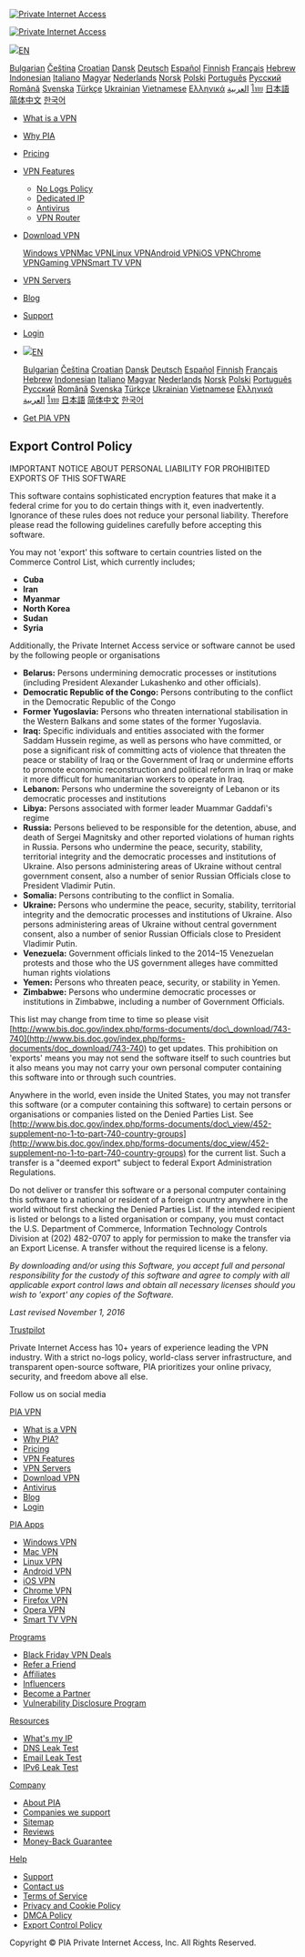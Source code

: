 [![Private Internet Access](https://assets-cms.privateinternetaccess.com/img/frontend/pia_menu_logo_light.svg?v=13305)](https://www.privateinternetaccess.com/)

[![Private Internet Access](https://assets-cms.privateinternetaccess.com/img/frontend/pia_menu_logo_light.svg?v=13305)](https://www.privateinternetaccess.com/)

 [![](https://assets-cms.privateinternetaccess.com/img/frontend/open_globe.svg?v=13305)EN](https://www.privateinternetaccess.com/export-control-policy)

[Bulgarian](https://www.privateinternetaccess.com/bg/export-control-policy) [Čeština](https://www.privateinternetaccess.com/cs/export-control-policy) [Croatian](https://www.privateinternetaccess.com/hr/export-control-policy) [Dansk](https://www.privateinternetaccess.com/da/export-control-policy) [Deutsch](https://www.privateinternetaccess.com/de/export-control-policy) [Español](https://www.privateinternetaccess.com/es/export-control-policy) [Finnish](https://www.privateinternetaccess.com/fi/export-control-policy) [Français](https://www.privateinternetaccess.com/fr/export-control-policy) [Hebrew](https://www.privateinternetaccess.com/he/export-control-policy) [Indonesian](https://www.privateinternetaccess.com/id/export-control-policy) [Italiano](https://www.privateinternetaccess.com/it/export-control-policy) [Magyar](https://www.privateinternetaccess.com/hu/export-control-policy) [Nederlands](https://www.privateinternetaccess.com/nl/export-control-policy) [Norsk](https://www.privateinternetaccess.com/nb/export-control-policy) [Polski](https://www.privateinternetaccess.com/pl/export-control-policy) [Português](https://www.privateinternetaccess.com/pt/export-control-policy) [Pусский](https://www.privateinternetaccess.com/ru/export-control-policy) [Română](https://www.privateinternetaccess.com/ro/export-control-policy) [Svenska](https://www.privateinternetaccess.com/sv/export-control-policy) [Türkçe](https://www.privateinternetaccess.com/tr/export-control-policy) [Ukrainian](https://www.privateinternetaccess.com/uk/export-control-policy) [Vietnamese](https://www.privateinternetaccess.com/vi/export-control-policy) [Ελληνικά](https://www.privateinternetaccess.com/el/export-control-policy) [العربية](https://www.privateinternetaccess.com/ar/export-control-policy) [ไทย](https://www.privateinternetaccess.com/th/export-control-policy) [日本語](https://www.privateinternetaccess.com/ja/export-control-policy) [简体中文](https://www.privateinternetaccess.com/zh/export-control-policy) [한국어](https://www.privateinternetaccess.com/ko/export-control-policy)

* [What is a VPN](https://www.privateinternetaccess.com/what-is-vpn)
* [Why PIA](https://www.privateinternetaccess.com/why-pia)
* [Pricing](https://www.privateinternetaccess.com/buy-vpn-online)
* [VPN Features](https://www.privateinternetaccess.com/vpn-features)
    * [No Logs Policy](https://www.privateinternetaccess.com/vpn-features/no-logs-vpn)
    * [Dedicated IP](https://www.privateinternetaccess.com/vpn-features/dedicated-ip-vpn)
    * [Antivirus](https://www.privateinternetaccess.com/antivirus)
    * [VPN Router](https://www.privateinternetaccess.com/vpn-features/router-vpn)
* [Download VPN](https://www.privateinternetaccess.com/download)
    
    [Windows VPN](https://www.privateinternetaccess.com/download/windows-vpn)[Mac VPN](https://www.privateinternetaccess.com/download/mac-vpn)[Linux VPN](https://www.privateinternetaccess.com/download/linux-vpn)[Android VPN](https://www.privateinternetaccess.com/download/android-vpn-app)[iOS VPN](https://www.privateinternetaccess.com/download/ios-vpn)[Chrome VPN](https://www.privateinternetaccess.com/download/chrome-vpn)[Gaming VPN](https://www.privateinternetaccess.com/gaming-vpn)[Smart TV VPN](https://www.privateinternetaccess.com/smart-tvs)
    
* [VPN Servers](https://www.privateinternetaccess.com/vpn-server)
* [Blog](https://www.privateinternetaccess.com/blog/)
* [Support](https://helpdesk.privateinternetaccess.com/)

* [Login](https://www.privateinternetaccess.com/account/client-sign-in)
*  [![](https://assets-cms.privateinternetaccess.com/img/frontend/open_globe.svg?v=13305)EN](https://www.privateinternetaccess.com/export-control-policy)
    
    [Bulgarian](https://www.privateinternetaccess.com/bg/export-control-policy) [Čeština](https://www.privateinternetaccess.com/cs/export-control-policy) [Croatian](https://www.privateinternetaccess.com/hr/export-control-policy) [Dansk](https://www.privateinternetaccess.com/da/export-control-policy) [Deutsch](https://www.privateinternetaccess.com/de/export-control-policy) [Español](https://www.privateinternetaccess.com/es/export-control-policy) [Finnish](https://www.privateinternetaccess.com/fi/export-control-policy) [Français](https://www.privateinternetaccess.com/fr/export-control-policy) [Hebrew](https://www.privateinternetaccess.com/he/export-control-policy) [Indonesian](https://www.privateinternetaccess.com/id/export-control-policy) [Italiano](https://www.privateinternetaccess.com/it/export-control-policy) [Magyar](https://www.privateinternetaccess.com/hu/export-control-policy) [Nederlands](https://www.privateinternetaccess.com/nl/export-control-policy) [Norsk](https://www.privateinternetaccess.com/nb/export-control-policy) [Polski](https://www.privateinternetaccess.com/pl/export-control-policy) [Português](https://www.privateinternetaccess.com/pt/export-control-policy) [Pусский](https://www.privateinternetaccess.com/ru/export-control-policy) [Română](https://www.privateinternetaccess.com/ro/export-control-policy) [Svenska](https://www.privateinternetaccess.com/sv/export-control-policy) [Türkçe](https://www.privateinternetaccess.com/tr/export-control-policy) [Ukrainian](https://www.privateinternetaccess.com/uk/export-control-policy) [Vietnamese](https://www.privateinternetaccess.com/vi/export-control-policy) [Ελληνικά](https://www.privateinternetaccess.com/el/export-control-policy) [العربية](https://www.privateinternetaccess.com/ar/export-control-policy) [ไทย](https://www.privateinternetaccess.com/th/export-control-policy) [日本語](https://www.privateinternetaccess.com/ja/export-control-policy) [简体中文](https://www.privateinternetaccess.com/zh/export-control-policy) [한국어](https://www.privateinternetaccess.com/ko/export-control-policy)
    
* [Get PIA VPN](https://www.privateinternetaccess.com/buy-vpn-online)

Export Control Policy
---------------------

IMPORTANT NOTICE ABOUT PERSONAL LIABILITY FOR PROHIBITED EXPORTS OF THIS SOFTWARE

This software contains sophisticated encryption features that make it a federal crime for you to do certain things with it, even inadvertently. Ignorance of these rules does not reduce your personal liability. Therefore please read the following guidelines carefully before accepting this software.

You may not 'export' this software to certain countries listed on the Commerce Control List, which currently includes;

* **Cuba**
* **Iran**
* **Myanmar**
* **North Korea**
* **Sudan**
* **Syria**

Additionally, the Private Internet Access service or software cannot be used by the following people or organisations

* **Belarus:** Persons undermining democratic processes or institutions (including President Alexander Lukashenko and other officials).
* **Democratic Republic of the Congo:** Persons contributing to the conflict in the Democratic Republic of the Congo
* **Former Yugoslavia:** Persons who threaten international stabilisation in the Western Balkans and some states of the former Yugoslavia.
* **Iraq:** Specific individuals and entities associated with the former Saddam Hussein regime, as well as persons who have committed, or pose a significant risk of committing acts of violence that threaten the peace or stability of Iraq or the Government of Iraq or undermine efforts to promote economic reconstruction and political reform in Iraq or make it more difficult for humanitarian workers to operate in Iraq.
* **Lebanon:** Persons who undermine the sovereignty of Lebanon or its democratic processes and institutions
* **Libya:** Persons associated with former leader Muammar Gaddafi's regime
* **Russia:** Persons believed to be responsible for the detention, abuse, and death of Sergei Magnitsky and other reported violations of human rights in Russia. Persons who undermine the peace, security, stability, territorial integrity and the democratic processes and institutions of Ukraine. Also persons administering areas of Ukraine without central government consent, also a number of senior Russian Officials close to President Vladimir Putin.
* **Somalia:** Persons contributing to the conflict in Somalia.
* **Ukraine:** Persons who undermine the peace, security, stability, territorial integrity and the democratic processes and institutions of Ukraine. Also persons administering areas of Ukraine without central government consent, also a number of senior Russian Officials close to President Vladimir Putin.
* **Venezuela:** Government officials linked to the 2014–15 Venezuelan protests and those who the US government alleges have committed human rights violations
* **Yemen:** Persons who threaten peace, security, or stability in Yemen.
* **Zimbabwe:** Persons who undermine democratic processes or institutions in Zimbabwe, including a number of Government Officials.

This list may change from time to time so please visit [http://www.bis.doc.gov/index.php/forms-documents/doc\_download/743-740](http://www.bis.doc.gov/index.php/forms-documents/doc_download/743-740) to get updates. This prohibition on 'exports' means you may not send the software itself to such countries but it also means you may not carry your own personal computer containing this software into or through such countries.

Anywhere in the world, even inside the United States, you may not transfer this software (or a computer containing this software) to certain persons or organisations or companies listed on the Denied Parties List. See [http://www.bis.doc.gov/index.php/forms-documents/doc\_view/452-supplement-no-1-to-part-740-country-groups](http://www.bis.doc.gov/index.php/forms-documents/doc_view/452-supplement-no-1-to-part-740-country-groups) for the current list. Such a transfer is a "deemed export" subject to federal Export Administration Regulations.

Do not deliver or transfer this software or a personal computer containing this software to a national or resident of a foreign country anywhere in the world without first checking the Denied Parties List. If the intended recipient is listed or belongs to a listed organisation or company, you must contact the U.S. Department of Commerce, Information Technology Controls Division at (202) 482-0707 to apply for permission to make the transfer via an Export License. A transfer without the required license is a felony.  
  
_By downloading and/or using this Software, you accept full and personal responsibility for the custody of this software and agree to comply with all applicable export control laws and obtain all necessary licenses should you wish to 'export' any copies of the Software._

  
_Last revised November 1, 2016_

[Trustpilot](https://www.trustpilot.com/review/privateinternetaccess.com)

Private Internet Access has 10+ years of experience leading the VPN industry. With a strict no-logs policy, world-class server infrastructure, and transparent open-source software, PIA prioritizes your online privacy, security, and freedom above all else.

Follow us on social media

[](https://www.facebook.com/privateinternetaccess)

[](https://twitter.com/buyvpnservice)

[](https://www.linkedin.com/company/private-internet-access/)

[](https://www.reddit.com/r/PrivateInternetAccess/)

[](https://www.youtube.com/user/vpnservice/videos)

[PIA VPN](javascript:void(0))

* [What is a VPN](https://www.privateinternetaccess.com/what-is-vpn)
* [Why PIA?](https://www.privateinternetaccess.com/why-pia)
* [Pricing](https://www.privateinternetaccess.com/buy-vpn-online)
* [VPN Features](https://www.privateinternetaccess.com/vpn-features)
* [VPN Servers](https://www.privateinternetaccess.com/vpn-server)
* [Download VPN](https://www.privateinternetaccess.com/download)
* [Antivirus](https://www.privateinternetaccess.com/antivirus)
* [Blog](https://www.privateinternetaccess.com/blog/)
* [Login](https://www.privateinternetaccess.com/account/client-sign-in)

[PIA Apps](javascript:void(0))

* [Windows VPN](https://www.privateinternetaccess.com/download/windows-vpn)
* [Mac VPN](https://www.privateinternetaccess.com/download/mac-vpn)
* [Linux VPN](https://www.privateinternetaccess.com/download/linux-vpn)
* [Android VPN](https://www.privateinternetaccess.com/download/android-vpn-app)
* [iOS VPN](https://www.privateinternetaccess.com/download/ios-vpn)
* [Chrome VPN](https://www.privateinternetaccess.com/download/chrome-vpn)
* [Firefox VPN](https://www.privateinternetaccess.com/download/firefox-vpn)
* [Opera VPN](https://www.privateinternetaccess.com/download/opera-vpn)
* [Smart TV VPN](https://www.privateinternetaccess.com/smart-tvs)

[Programs](javascript:void(0))

* [Black Friday VPN Deals](https://www.privateinternetaccess.com/black-friday-vpn)
* [Refer a Friend](https://www.privateinternetaccess.com/refer-a-friend)
* [Affiliates](https://www.privateinternetaccess.com/affiliate-program)
* [Influencers](https://www.privateinternetaccess.com/influencer)
* [Become a Partner](https://www.privateinternetaccess.com/pia-partnership)
* [Vulnerability Disclosure Program](https://www.privateinternetaccess.com/vulnerability-disclosure-program)

[Resources](javascript:void(0))

* [What's my IP](https://www.privateinternetaccess.com/what-is-my-ip)
* [DNS Leak Test](https://dnsleak.com/)
* [Email Leak Test](https://emailipleak.com/)
* [IPv6 Leak Test](https://ipv6leak.com/)

[Company](javascript:void(0))

* [About PIA](https://www.privateinternetaccess.com/about-us)
* [Companies we support](https://www.privateinternetaccess.com/companies-we-support)
* [Sitemap](https://www.privateinternetaccess.com/sitemap)
* [Reviews](https://www.privateinternetaccess.com/reviews)
* [Money-Back Guarantee](https://www.privateinternetaccess.com/money-back-guarantee)

[Help](javascript:void(0))

* [Support](https://helpdesk.privateinternetaccess.com/)
* [Contact us](https://www.privateinternetaccess.com/contact-us)
* [Terms of Service](https://www.privateinternetaccess.com/terms-of-service)
* [Privacy and Cookie Policy](https://www.privateinternetaccess.com/privacy-policy)
* [DMCA Policy](https://www.privateinternetaccess.com/dmca-policy)
* [Export Control Policy](https://www.privateinternetaccess.com/export-control-policy)

Copyright © PIA Private Internet Access, Inc. All Rights Reserved.